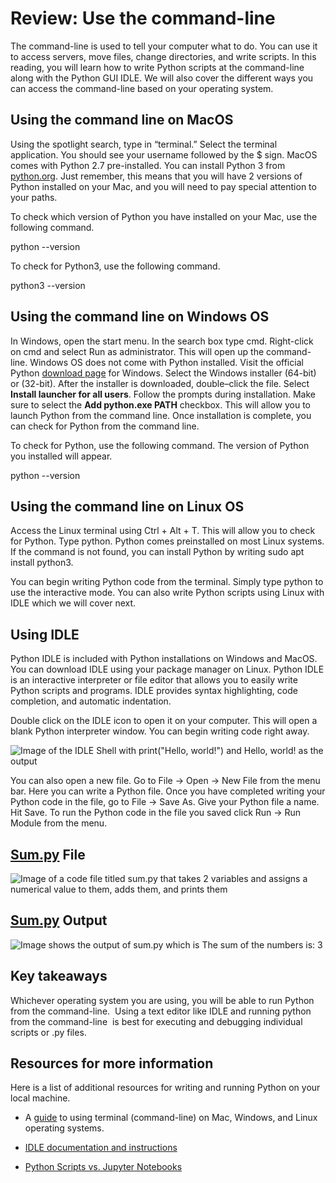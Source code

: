 # Review: Use the command-line

The command-line is used to tell your computer what to do. You can use it to access servers, move files, change directories, and write scripts. In this reading, you will learn how to write Python scripts at the command-line along with the Python GUI IDLE. We will also cover the different ways you can access the command-line based on your operating system. 

## **Using the command line on MacOS**

Using the spotlight search, type in “terminal.” Select the terminal application. You should see your username followed by the $ sign. MacOS comes with Python 2.7 pre-installed. You can install Python 3 from [python.org](http://python.org/). Just remember, this means that you will have 2 versions of Python installed on your Mac, and you will need to pay special attention to your paths.

To check which version of Python you have installed on your Mac, use the following command.

python --version

To check for Python3, use the following command. 

python3 --version

## **Using the command line on Windows OS**

In Windows, open the start menu. In the search box type cmd. Right-click on cmd and select Run as administrator. This will open up the command-line. Windows OS does not come with Python installed. Visit the official Python [download page](https://www.python.org/downloads/windows/) for Windows. Select the Windows installer (64-bit) or (32-bit). After the installer is downloaded, double–click the file. Select **Install launcher for all users**. Follow the prompts during installation. Make sure to select the **Add python.exe PATH** checkbox. This will allow you to launch Python from the command line. Once installation is complete, you can check for Python from the command line.

To check for Python, use the following command. The version of Python you installed will appear. 

python --version

## **Using the command line on Linux OS**

Access the Linux terminal using Ctrl + Alt + T. This will allow you to check for Python. Type python. Python comes preinstalled on most Linux systems. If the command is not found, you can install Python by writing sudo apt install python3. 

You can begin writing Python code from the terminal. Simply type python to use the interactive mode. You can also write Python scripts using Linux with IDLE which we will cover next. 

## **Using IDLE**

Python IDLE is included with Python installations on Windows and MacOS. You can download IDLE using your package manager on Linux. Python IDLE is an interactive interpreter or file editor that allows you to easily write Python scripts and programs. IDLE provides syntax highlighting, code completion, and automatic indentation. 

Double click on the IDLE icon to open it on your computer. This will open a blank Python interpreter window. You can begin writing code right away. 

![Image of the IDLE Shell with print("Hello, world!") and Hello, world! as the output](https://d3c33hcgiwev3.cloudfront.net/imageAssetProxy.v1/vxqTrO1gTkGVEzsKgBvsSw_d8df1191c611474c82b90221a30c4df1_F_1GIi2ugZ_nX3gBi9ZmgJTcXfF1Q_IfRjJ1s7Mxr-60kW6DaAfNIZZY6s82hvWe9HOPOISg6SrD64kc8pCsz34MfyMqF_PhKiNUC6LZoyStvnbxsgfX_LPhh9nRRl-6mkZQ69kzIWXydBFOtGw2fr6r-kOqtkC1_L82hsFVlZ-TZSDe9f6-DOB9Z40W2ne7YZDFh5zkcnahpr2N18ra4y1Yn3K4gkOHC0wb8w?expiry=1705536000000&hmac=unS7BQWmeFCmbaufo6PfHHBNzO_5tEGDCi1A1HeNNR4)

You can also open a new file. Go to File → Open → New File from the menu bar. Here you can write a Python file. Once you have completed writing your Python code in the file, go to File → Save As. Give your Python file a name. Hit Save. To run the Python code in the file you saved click Run → Run Module from the menu.

## [Sum.py](http://sum.py/) File

![Image of a code file titled sum.py that takes 2 variables and assigns a numerical value to them, adds them, and prints them](https://d3c33hcgiwev3.cloudfront.net/imageAssetProxy.v1/rE8T_JS1T9i-YDoko9T-Ig_2593c9b819974f478d692e40bd80d4f1_hvnI0TTdXoTa3DB1w75F3B4UmEuXQqX3bTETBM3IE1FBeN2L6tZR_YeUl25buJuvenAoKRrcV2b6qB6XgNOdzz5V5Y8qHnkLG6FOdxtOvIGCBx8HbH3A0OT-5fxvApN-D8qyvtZz_0ZDfytzkqGbmOcscxkJJ3PqQs-Lu4hkhK4H5xN4AJYTSmS3C50mqOYSXalsZg8KyLHOa8nuuiQNY8GRSVCbGTPU9crIYQ?expiry=1705536000000&hmac=J6KJ1Bsv8z5-d_ezUPLxrfT3u-CvufLTKgahosgnCZc)

## [Sum.py](http://sum.py/) Output

![Image shows the output of sum.py which is The sum of the numbers is: 3](https://d3c33hcgiwev3.cloudfront.net/imageAssetProxy.v1/XTAMT8dSTlS5YIRynTK00A_bbf2df9cda564a0ab2317df67207d5f1_dmNKlTyBm52jiUjHo9wR8majcE3eSUoVLSv3HNZwNIOqif86bxoFqTv6pcttqGBQK-xOoHzVMmTM2Nv2tWS5vfzoipCsb-lP5pCxEp44SI7GENvntNoQCsVrTSjljcqITAl8-cVG0BG-jT0etPGJ6hVLm593-B0zuIENmRC3sPXVw8ctVq_ddmvzz3n6UccpaBTBWbCIFkM-W8YYkjMtozVbNJQaFGIQH4bH5Q?expiry=1705536000000&hmac=uTFQ-cdZd0bgkvyDPqFAToQzKmU0V3ZFaBhGHDQ7Xx0)

## **Key takeaways**

Whichever operating system you are using, you will be able to run Python from the command-line.  Using a text editor like IDLE and running python from the command-line  is best for executing and debugging individual scripts or .py files. 

## **Resources for more information**

Here is a list of additional resources for writing and running Python on your local machine. 

- A [guide](https://towardsdatascience.com/a-quick-guide-to-using-command-line-terminal-96815b97b955) to using terminal (command-line) on Mac, Windows, and Linux operating systems. 

- [IDLE documentation and instructions](https://docs.python.org/3/library/idle.html)

- [Python Scripts vs. Jupyter Notebooks](https://learnpython.com/blog/python-scripts-vs-jupyter-notebooks/)
